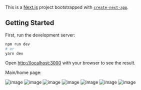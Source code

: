 This is a [Next.js](https://nextjs.org/) project bootstrapped with [`create-next-app`](https://github.com/vercel/next.js/tree/canary/packages/create-next-app).

## Getting Started

First, run the development server:

```bash
npm run dev
# or
yarn dev
```

Open [http://localhost:3000](http://localhost:3000) with your browser to see the result.

Main/home page:

![image](https://user-images.githubusercontent.com/56058518/146135341-c10956bd-77c3-4210-ae3c-ad07bbe27736.png)
![image](https://user-images.githubusercontent.com/56058518/146135379-0456f6e8-427a-4f92-938c-9afb7ae5c9b6.png)
![image](https://user-images.githubusercontent.com/56058518/146135418-d66c41be-48bd-465f-8f3f-a044ec21db87.png)
![image](https://user-images.githubusercontent.com/56058518/146135472-610e09dd-e019-4dc7-9e74-fa0f20c5f04d.png)
![image](https://user-images.githubusercontent.com/56058518/146135560-8bd0f110-5e55-483a-a079-0ba64cc68af8.png)
![image](https://user-images.githubusercontent.com/56058518/146135611-3c1473b3-458f-4169-a004-bf984f198b68.png)
![image](https://user-images.githubusercontent.com/56058518/146135638-4fa289cd-4b57-4a3f-8c35-f0221ffb8d4b.png)

